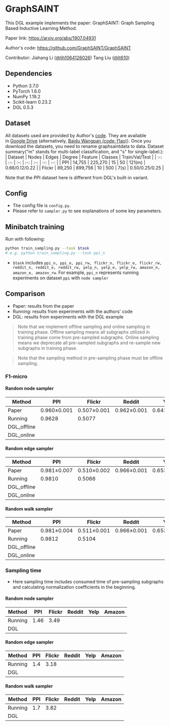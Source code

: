# GraphSAINT

This DGL example implements the paper: GraphSAINT: Graph Sampling Based Inductive Learning Method.

Paper link: https://arxiv.org/abs/1907.04931

Author's code: https://github.com/GraphSAINT/GraphSAINT

Contributor: Jiahang Li ([@ljh1064126026](https://github.com/ljh1064126026))  Tang Liu ([@lt610](https://github.com/lt610))

## Dependencies

- Python 3.7.0
- PyTorch 1.6.0
- NumPy 1.19.2
- Scikit-learn 0.23.2
- DGL 0.5.3

## Dataset

All datasets used are provided by Author's [code](https://github.com/GraphSAINT/GraphSAINT). They are available in [Google Drive](https://drive.google.com/drive/folders/1zycmmDES39zVlbVCYs88JTJ1Wm5FbfLz) (alternatively, [Baidu Wangpan (code: f1ao)](https://pan.baidu.com/s/1SOb0SiSAXavwAcNqkttwcg#list/path=%2F)). Once you download the datasets, you need to rename graphsaintdata to data. Dataset summary("m" stands for multi-label classification, and "s" for single-label.):
| Dataset | Nodes | Edges | Degree | Feature | Classes | Train/Val/Test |
| :-: | :-: | :-: | :-: | :-: | :-: | :-: |
| PPI | 14,755 | 225,270 | 15 | 50 | 121(m) | 0.66/0.12/0.22 |
| Flickr | 89,250 | 899,756 | 10 | 500 | 7(s) | 0.50/0.25/0.25 |

Note that the PPI dataset here is different from DGL's built-in variant.

## Config

- The config file is `config.py`.
- Please refer to `sampler.py` to see explanations of some key parameters.

## Minibatch training

Run with following:
```bash
python train_sampling.py --task $task
# e.g. python train_sampling.py --task ppi_n
```

- `$task` includes `ppi_n, ppi_e, ppi_rw, flickr_n, flickr_e, flickr_rw, reddit_n, reddit_e, reddit_rw, yelp_n, yelp_e, yelp_rw, amazon_n, amazon_e, amazon_rw`. For example, `ppi_n` represents running experiments on dataset `ppi` with `node sampler`

## Comparison

* Paper: results from the paper
* Running: results from experiments with the authors' code
* DGL: results from experiments with the DGL example

> Note that we implement offline sampling and online sampling in training phase. Offline sampling means all subgraphs utilized in training phase come from pre-sampled subgraphs. Online sampling means we deprecate all pre-sampled subgraphs and re-sample new subgraphs in training phase.

> Note that the sampling method in pre-sampling phase must be offline sampling.

### F1-micro

#### Random node sampler

| Method | PPI | Flickr | Reddit | Yelp | Amazon |
| --- | --- | --- | --- | --- | --- |
| Paper | 0.960±0.001 | 0.507±0.001 | 0.962±0.001 | 0.641±0.000 | 0.782±0.004 |
| Running | 0.9628 | 0.5077 |  |  |  |
| DGL_offline |             |             |  |  |  |
| DGL_online |  |  |  |  |  |

#### Random edge sampler

| Method      | PPI         | Flickr      | Reddit | Yelp | Amazon |
| --- | --- | --- | --- | --- | --- |
| Paper | 0.981±0.007 | 0.510±0.002 | 0.966±0.001 | 0.653±0.003 | 0.807±0.001 |
| Running | 0.9810 | 0.5066 |  |  |  |
| DGL_offline |             |             |  |  |  |
| DGL_online |  |  |  |  |  |

#### Random walk sampler
| Method      | PPI         | Flickr      | Reddit      | Yelp        | Amazon      |
| --- | --- | --- | --- | --- | --- |
| Paper | 0.981±0.004 | 0.511±0.001 | 0.966±0.001 | 0.653±0.003 | 0.815±0.001 |
| Running | 0.9812 | 0.5104 |             |             |             |
| DGL_offline |             |             |             |             |             |
| DGL_online |  |  |             |             |             |

### Sampling time

- Here sampling time includes consumed time of pre-sampling subgraphs and calculating normalization coefficients in the beginning.

#### Random node sampler

| Method  | PPI  | Flickr | Reddit | Yelp | Amazon |
| --- | --- | --- | --- | --- | --- |
| Running | 1.46 | 3.49 |  |  |  |
| DGL |  |  |  |  |  |

#### Random edge sampler

| Method  | PPI  | Flickr | Reddit | Yelp | Amazon |
| --- | --- | --- | --- | --- | --- |
| Running | 1.4 | 3.18 |  |  |  |
| DGL |  |  |  |  |  |

#### Random walk sampler

| Method  | PPI  | Flickr | Reddit | Yelp | Amazon |
| --- | --- | --- | --- | --- | --- |
| Running | 1.7 | 3.82 |  |  |  |
| DGL |  |  |  |  |  |
